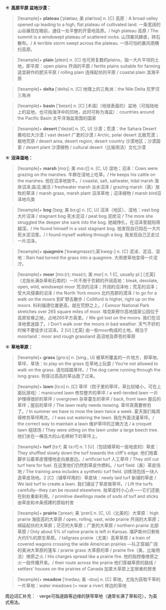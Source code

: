 ☀ <span class="category">**高原平原 盆地沙漠：**</span>
>[!example]+ <span class="vocabulary">**plateau**</span> [ˈplætəʊ; 美 plæˈtoʊ]
> <span class="definition">n. [C] 高原：</span>A broad valley opened up leading to a high, flat plateau of cultivated land. 一条宽阔的山谷展现在眼前，通往一处平整的开垦地高原。/ high plateau 高原 / The summit is a windswept plateau of scattered rocks. 山顶暴风肆虐，碎石散布。/ A terrible storm swept across the plateau. 一场可怕的暴风雨横扫高原。

>[!example]+ <span class="vocabulary">**plain**</span> [pleɪn] 
> <span class="definition">n. [C] 也可用复数的plains，指一大片平坦的土地，即平原：</span>open plains 开阔的平原 / fertile plains suitable for farming 适宜耕作的肥沃平原 / rolling plain 连绵起伏的平原 / coastal plain 滨海平原
           
>[!example]+ <span class="vocabulary">**delta**</span> [ˈdeltə]
> <span class="definition">n. [C] 地理上的三角洲：</span>the Nile Delta 尼罗河三角洲

>[!example]+ <span class="vocabulary">**basin**</span> ['beɪsn] 
> <span class="definition">n. [C] [术语]（地球表面的）盆地（可指陆地上的盆地，也可指海洋中的凹地，此时可称为海盆）：</span>countries around the Pacific Basin 太平洋海盆周围的国家

>[!example]+ <span class="vocabulary">**desert**</span> ['dezət] 
> <span class="definition">n. [C, U] 沙漠；荒漠：</span>the Sahara Desert 撒哈拉大沙漠 / vast desert 广袤的沙漠 / Arctic, polar desert 北极荒漠；极地荒原 / desert area, desert region, desert country 沙漠地区；沙漠国家 / desert plant 沙漠植物 / cultural desert（比喻用法）文化沙漠

☀ <span class="category">**沼泽湿地：**</span>
>[!example]+ <span class="vocabulary">**marsh**</span> [mɑ:ʃ; 美 mɑ:rʃ]
> <span class="definition">n. [C, U] 湿地；沼泽：</span>Cows were grazing on the marshes. 牛群在湿地上吃草。/ He keeps his cattle on the marshes. 他在沼泽地放牛。/ coastal, salt, saltwater, tidal marsh 海岸沼泽;盐沼;潮沼 / freshwater marsh 淡水沼泽 / grazing marsh（英）放牧的草泽 / marsh grass, marsh plant 沼泽草地；沼泽植物 / marsh bird沼泽地鸟类

>[!example]+ <span class="vocabulary">**bog**</span> [bɒg; 美 bɔ:g]
> <span class="definition">n. [C, U] 沼泽（地区）、湿地：</span>vast bog 大片沼泽 / stagnant bog 死水泥沼 / peat bog 泥炭沼 / The more she struggled the deeper she sank into the bog. 她越挣扎，在沼泽里就陷得越深。/ He found himself in a vast stagnant bog. 他发现自已陷在一大片死水泥沼里。/ I found myself walking through a bog. 我发现自己正走过一片沼泽。

>[!example]+ <span class="vocabulary">**quagmire**</span> [ˈkwægmaɪə(r);英ˈkwɒg-]
> <span class="definition">n. [C] 泥淖、泥沼、湿地：</span>Rain had turned the grass into a quagmire. 大雨使草地变得一片泥泞。

>[!example]+ <span class="vocabulary">**moor**</span> [mɔ:(r); mʊə(r); 美 mʊr]
> <span class="definition">n. 1 [C, usually pl.] [尤英]（尤指长满杂草和石南的）一片不用于农耕的开阔高地：</span>bleak, desolate, open, wild, windswept moor 荒凉的沼泽；开阔的沼泽地；荒芜的沼泽；受大风侵袭的沼泽 / the North York moors 北约克郡的漠泽 / to go for a walk on the moors 到旷野去散步 / Colliford is higher, right up on the moors. 科利福德位置更高，就在荒野之上。/ Exmoor National Park stretches over 265 square miles of moor. 埃克斯穆尔高地国家公园位于高原贫瘠之地，占地265平方英里。/ We got lost on the moors. 我们在沼泽地里迷路了。/ Don't walk over the moors in bad weather. 天气不好的时候不要徒步过沼泽。<span class="definition">2 [U] [尤英] 由一些moor构成的土地，相当于moorland：</span>moor and rough grassland 高沼地及莽苍的草原

☀ <span class="category">**草地草原：**</span>
>[!example]+ <span class="vocabulary">**grass**</span> [ɡrɑːs]
> <span class="definition">n. [sing., U] 被草所覆盖的一片地方，即草地、草坪、草场：</span>to play on the grass 在草地上玩耍 / You’re not allowed to walk on the grass. 请勿踩踏草坪。/ The dog came running through the long grass. 狗穿过高高的草丛跑了过来。

>[!example]+ <span class="vocabulary">**lawn**</span> [lɔ:n]
> <span class="definition">n. [C] 草坪（院子里的草坪，草比较矮小，可在上面玩游戏）：</span>manicured lawn 修剪整齐的草坪 / a well-tended lawn 一片护理得很好的草坪 / overgrown 杂草蔓生的草坪 / back, front lawn 屋后的草坪；屋前的草坪 / The lawn really needs mowing. 草坪真需要修剪了。/ In summer we have to mow the lawn twice a week. 夏天我们每周得修剪草坪两次。/ I was out watering the lawn. 我在外面浇灌草坪。/ the correct way to maintain a lawn 维护草坪的正确方法 / a croquet lawn 槌球场 / They were sitting on the lawn under a large beech tree. 他们坐在一棵高大的山毛榉树下的草坪上。

>[!example]+ <span class="vocabulary">**turf**</span> [tɜ:f; 美 tɜ:rf]
> <span class="definition">n. 1 [U]（包括矮草和一层地皮的）草皮：</span>They shuffled slowly down the turf towards the cliff's edge. 他们拖着脚步沿着草皮慢慢地走向悬崖边。/ artificial turf 人工草坪 / They still cut turf here for fuel. 在这里他们仍然割草皮作燃料。/ turf field（美）草皮场地 / The training area includes a synthetic turf field. 训练场包括一块人造草皮场地。<span class="definition">2 [C]（铺草坪用的）草皮块：</span>newly laid turf 新铺的草皮 / We laid turf to create a lawn. 我们铺设了草皮做草坪。/ Lift the turfs carefully--they can be reused elsewhere. 抬草皮时小心点——它们还能在别处重新利用。/ primitive dwellings made of sods of turf and sticks 由草皮和木条搭建的原始村舍

>[!example]+ <span class="vocabulary">**prairie**</span> [ˈpreəri; 美 ˈpreri]
> <span class="definition">n. [C, U]（北美的）大草原：</span>high prairie 海拔高的大草原 / open, rolling, vast, wide prairie 开阔的大草原；绵延起伏的大草原；茫茫的大草原；广袤的大草原 / northern prairie 北部草原 / Only about 5% of native prairie is left in Kansas. 堪萨斯州只剩有大约5%的原生草原。/ tallgrass prairie（尤美）高草草原 / a train of covered wagons crossing the wide American prairies —队正穿越广阔的美洲大草原的篷车 / prairie grass 大草原的草 / prairie fire（美，比喻用法）燎原之火 / His charges spread like a prairie fire. 他的指控像燎原之火一般传播开来。/ their route across the prairie 他们穿越草原的路线 / settlers' houses on the prairies of Canada 加拿大草原上定居者的房舍

>[!example]+ <span class="vocabulary">**meadow**</span> [ˈmedəʊ; 美 -doʊ]
> <span class="definition">n. [C] 草地，尤指为获取干草的一片草地：</span>water meadows (= near a river) 岸边的草地

周边词汇补充：
· verge可指道路等边缘的狭窄草地（通常长满了草和花），为英式用法。
